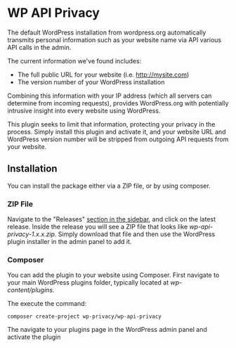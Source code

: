 # WP API Privacy

The default WordPress installation from wordpress.org automatically transmits personal information such as your website name via API various API calls in the admin.  

The current information we've found includes:
- The full public URL for your website (i.e. http://mysite.com)
- The version number of your WordPress installation

Combining this information with your IP address (which all servers can determine from incoming requests), provides WordPress.org with potentially intrusive insight into every website using WordPress.  

This plugin seeks to limit that information, protecting your privacy in the process. Simply install this plugin and activate it, and your website URL and WordPress version number will be stripped from outgoing API requests from your website.

## Installation

You can install the package either via a ZIP file, or by using composer.

### ZIP File

Navigate to the "Releases" [section in the sidebar](https://github.com/wp-privacy/wp-api-privacy/releases), and click on the latest release.  Inside the release you will see a ZIP file that looks like 
*wp-api-privacy-1.x.x.zip*.  Simply download that file and then use the WordPress plugin installer in the admin panel to add it.

### Composer

You can add the plugin to your website using Composer.  First navigate to your main WordPress plugins folder, typically located at *wp-content/plugins*. 

The execute the command:

```
composer create-project wp-privacy/wp-api-privacy
```

The navigate to your plugins page in the WordPress admin panel and activate the plugin
